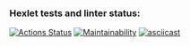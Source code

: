 ### Hexlet tests and linter status:
[![Actions Status](https://github.com/YanaMitrofanova/frontend-project-44/workflows/hexlet-check/badge.svg)](https://github.com/YanaMitrofanova/frontend-project-44/actions)
[![Maintainability](https://api.codeclimate.com/v1/badges/ee89d43ada477df99182/maintainability)](https://codeclimate.com/github/YanaMitrofanova/frontend-project-44/maintainability)
[![asciicast](https://asciinema.org/a/609681.svg)](https://asciinema.org/a/609681)